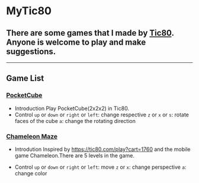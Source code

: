 # MyTic80
There are some games that I made by [Tic80](https://tic80.com). Anyone is welcome to play and make suggestions.
---
---
## Game List
### [PocketCube](https://tic80.com/play?cart=1741)
* Introduction
Play PocketCube(2x2x2) in Tic80.
* Control
`up` or `down` or `right` or `left`: change respective
`z` or `x` or `s`: rotate faces of the cube
`a`: change the rotating direction
### [Chameleon Maze](https://tic80.com/play?cart=2027)
* Introdution
Inspired by https://tic80.com/play?cart=1760 and the mobile game Chameleon.There are 5 levels in the game.

* Control
`up` or `down` or `right` or `left`: move
`z` or `x`: change perspective
`a`: change color